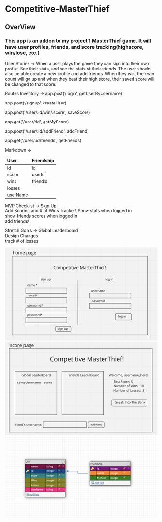 # Competitive-MasterThief
## OverView
### This app is an addon to my project 1 MasterThief game. It will have user profiles, friends, and score tracking(highscore, win/lose, etc.)

User Stories    ->  When a user plays the game they can sign into their own profile. See their stats, and see the stats of their friends. The user should also be able create a new profile and add friends. When they win, their win count will go up and when they beat their high score, their saved score will be changed to that score.

Routes Inventory ->
app.post(‘/login’, getUserByUsername)

app.post(‘/signup’, createUser)

app.post('/user/:id/win/:score', saveScore)

app.get('/user/:id', getMyScore)

app.post('/user/:id/addFriend', addFriend)

app.get('/user/:id/friends', getFriends)

Markdown ->

|User|Friendship|
|:---|:---------|
|id|id|
|score|userId|
|wins|friendId|
|losses|
|userName|

MVP Checklist ->
Sign Up\
Add Scoring and # of Wins Tracker\ 
Show stats when logged in\
show friends scores when logged in\
add friends\

Stretch Goals ->
Global Leaderboard\
Design Changes\
track # of losses

![home page](wireframes/homePage.jpeg)
![score page](wireframes/scorePage.jpeg)
![erb](wireframes/erb.png)
